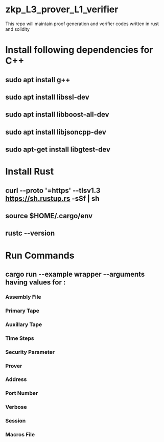 # zkp_L3_prover_L1_verifier
This repo will maintain proof generation and verifier codes written in rust and solidity

# Install following dependencies for C++

## sudo apt install g++
## sudo apt install libssl-dev
## sudo apt install libboost-all-dev
## sudo apt install libjsoncpp-dev
## sudo apt-get install libgtest-dev

# Install Rust
## curl --proto '=https' --tlsv1.3 https://sh.rustup.rs -sSf | sh
## source $HOME/.cargo/env
## rustc --version


# Run Commands

## cargo run --example wrapper --arguments having values for  : 
   ### Assembly File
   ### Primary Tape
   ### Auxillary Tape
   ### Time Steps
   ### Security Parameter
   ### Prover
   ### Address
   ### Port Number
   ### Verbose
   ### Session
   ### Macros File


